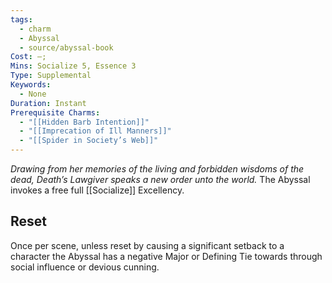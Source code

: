 ```yaml
---
tags:
  - charm
  - Abyssal
  - source/abyssal-book
Cost: —;
Mins: Socialize 5, Essence 3
Type: Supplemental
Keywords:
  - None
Duration: Instant
Prerequisite Charms:
  - "[[Hidden Barb Intention]]"
  - "[[Imprecation of Ill Manners]]"
  - "[[Spider in Society’s Web]]"
---
```

*Drawing from her memories of the living and forbidden wisdoms of the dead, Death’s Lawgiver speaks a new order unto the world.*
The Abyssal invokes a free full [[Socialize]] Excellency.
## Reset 
Once per scene, unless reset by causing a significant setback to a character the Abyssal has a negative Major or Defining Tie towards through social influence or devious cunning.